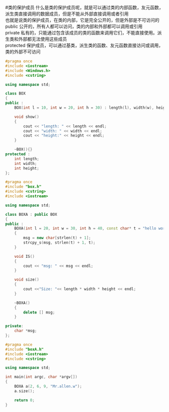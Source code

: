 #类的保护成员
什么是类的保护成员呢，就是可以通过类的内部函数，友元函数，派生类直接调用的数据成员，但是不能从外部直接调用或者引用     
也就是说类的保护成员，在类的内部，它是完全公开的，但是外部是不可访问的         
public 公开的，所有人都可以访问，类的内部和外部都可以调用或引用      
private 私有的，只能通过包含该成员的类的函数来调用它们，不能直接使用。派生类和外部都无法使用这些成员          
protected 保护成员，可以通过基类，派生类的函数、友元函数直接访问或调用，类的外部不可访问        
```cpp
#pragma once
#include <iostream>
#include <Windows.h>
#include <cstring>

using namespace std;

class BOX
{
public :
	BOX(int l = 10, int w = 20, int h = 30) : length(l), width(w), height(h){}

	void show()
	{
		cout << "length: " << length << endl;
		cout << "width: " << width << endl;
		cout << "height:" << height << endl;
	}

	~BOX(){}
protected :
	int length;
	int width;
	int height;
};
```
```cpp
#pragma once 
#include "box.h"
#include <cstring>
#include <iostream>

using namespace std;

class BOXA : public BOX
{
public :
	BOXA(int l = 20, int w = 30, int h = 40, const char* t = "hello world") : BOX(l, w, h)
	{
		msg = new char[strlen(t) + 1];
		strcpy_s(msg, strlen(t) + 1, t);
	}

	void IS()
	{
		cout << "msg: " << msg << endl;
	}

	void size()
	{
		cout <<"Size: "<< length * width * height << endl;
	}

	~BOXA()
	{
		delete [] msg;
	}

private:
	char *msg;
};
```
```cpp
#pragma once
#include "boxA.h"
#include <iostream>
#include <cstring>

using namespace std;

int main(int argc, char *argv[])
{
	BOXA a(2, 6, 9, "Mr.allen.w");
	a.size();

	return 0;
}
```

